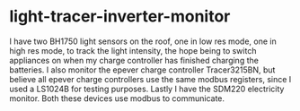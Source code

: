 # light-tracer-inverter-monitor

I have two BH1750 light sensors on the roof, one in low res mode, one in high res mode, to track the light intensity, the hope being to switch appliances on when my charge controller has finished charging the batteries. I also monitor the epever charge controller Tracer3215BN, but believe all epever charge controllers use the same modbus registers, since I used a LS1024B for testing purposes. Lastly I have the SDM220 electricity monitor. Both these devices use modbus to communicate.

